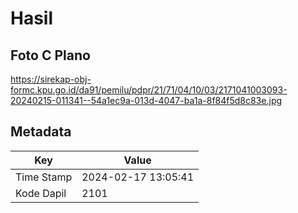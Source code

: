 # Hasil

## Foto C Plano

https://sirekap-obj-formc.kpu.go.id/da91/pemilu/pdpr/21/71/04/10/03/2171041003093-20240215-011341--54a1ec9a-013d-4047-ba1a-8f84f5d8c83e.jpg


## Metadata

| Key        | Value               |
| ---------- | ------------------- |
| Time Stamp | 2024-02-17 13:05:41 |
| Kode Dapil | 2101                |



